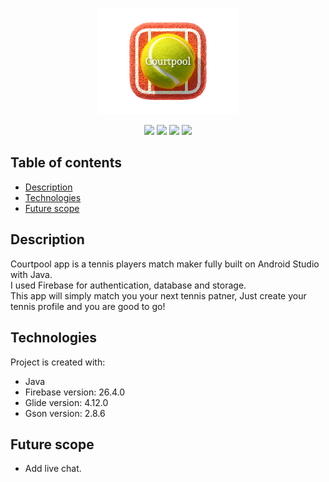 <p align="center">
<img src="./readme_assets/courtpool_splash.png" width="45%">
</p>

<p align="center">
  <img src="https://img.shields.io/badge/made%20by-roeib7-blue">
  <img src="https://img.shields.io/badge/Java-100%25-brightgreen">
  <img src="https://img.shields.io/badge/android%20studio-4.2-green">
  <img src="https://badges.frapsoft.com/os/v1/open-source.svg?v=103">
</p>

## Table of contents
* [Description](#description)
* [Technologies](#technologies)
* [Future scope](#future-scope)

## Description
Courtpool app is a tennis players match maker fully built on Android Studio with Java.\
I used Firebase for authentication, database and storage.\
This app will simply match you your next tennis patner, Just create your tennis profile and you are good to go!


## Technologies
Project is created with:
* Java
* Firebase version: 26.4.0
* Glide version: 4.12.0
* Gson version: 2.8.6

## Future scope

- Add live chat.
